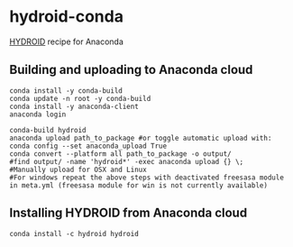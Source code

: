 # hydroid-conda
[HYDROID](https://github.com/ncbi/HYDROID) recipe for Anaconda



## Building and uploading to Anaconda cloud
```
conda install -y conda-build
conda update -n root -y conda-build
conda install -y anaconda-client
anaconda login

conda-build hydroid
anaconda upload path_to_package #or toggle automatic upload with: conda config --set anaconda_upload True
conda convert --platform all path_to_package -o output/
#find output/ -name 'hydroid*' -exec anaconda upload {} \;
#Manually upload for OSX and Linux
#For windows repeat the above steps with deactivated freesasa module in meta.yml (freesasa module for win is not currently available)
```

## Installing HYDROID from Anaconda cloud

```
conda install -c hydroid hydroid
```
